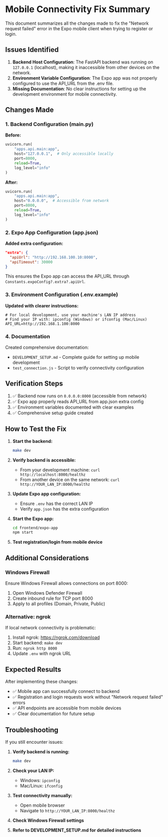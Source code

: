 # Mobile Connectivity Fix Summary

This document summarizes all the changes made to fix the "Network request failed" error in the Expo mobile client when trying to register or login.

## Issues Identified

1. **Backend Host Configuration**: The FastAPI backend was running on `127.0.0.1` (localhost), making it inaccessible from other devices on the network.
2. **Environment Variable Configuration**: The Expo app was not properly configured to use the API_URL from the .env file.
3. **Missing Documentation**: No clear instructions for setting up the development environment for mobile connectivity.

## Changes Made

### 1. Backend Configuration (main.py)

**Before:**
```python
uvicorn.run(
    "apps.api.main:app",
    host="127.0.0.1",  # Only accessible locally
    port=8000,
    reload=True,
    log_level="info"
)
```

**After:**
```python
uvicorn.run(
    "apps.api.main:app",
    host="0.0.0.0",  # Accessible from network
    port=8000,
    reload=True,
    log_level="info"
)
```

### 2. Expo App Configuration (app.json)

**Added extra configuration:**
```json
"extra": {
  "apiUrl": "http://192.168.100.10:8000",
  "apiTimeout": 30000
}
```

This ensures the Expo app can access the API_URL through `Constants.expoConfig?.extra?.apiUrl`.

### 3. Environment Configuration (.env.example)

**Updated with clearer instructions:**
```env
# For local development, use your machine's LAN IP address
# Find your IP with: ipconfig (Windows) or ifconfig (Mac/Linux)
API_URL=http://192.168.1.100:8000
```

### 4. Documentation

Created comprehensive documentation:
- `DEVELOPMENT_SETUP.md` - Complete guide for setting up mobile development
- `test_connection.js` - Script to verify connectivity configuration

## Verification Steps

1. ✅ Backend now runs on `0.0.0.0:8000` (accessible from network)
2. ✅ Expo app properly reads API_URL from app.json extra config
3. ✅ Environment variables documented with clear examples
4. ✅ Comprehensive setup guide created

## How to Test the Fix

1. **Start the backend:**
   ```bash
   make dev
   ```

2. **Verify backend is accessible:**
   - From your development machine: `curl http://localhost:8000/healthz`
   - From another device on the same network: `curl http://YOUR_LAN_IP:8000/healthz`

3. **Update Expo app configuration:**
   - Ensure `.env` has the correct LAN IP
   - Verify `app.json` has the extra configuration

4. **Start the Expo app:**
   ```bash
   cd frontend/expo-app
   npm start
   ```

5. **Test registration/login from mobile device**

## Additional Considerations

### Windows Firewall
Ensure Windows Firewall allows connections on port 8000:
1. Open Windows Defender Firewall
2. Create inbound rule for TCP port 8000
3. Apply to all profiles (Domain, Private, Public)

### Alternative: ngrok
If local network connectivity is problematic:
1. Install ngrok: https://ngrok.com/download
2. Start backend: `make dev`
3. Run: `ngrok http 8000`
4. Update `.env` with ngrok URL

## Expected Results

After implementing these changes:
- ✅ Mobile app can successfully connect to backend
- ✅ Registration and login requests work without "Network request failed" errors
- ✅ API endpoints are accessible from mobile devices
- ✅ Clear documentation for future setup

## Troubleshooting

If you still encounter issues:

1. **Verify backend is running:**
   ```bash
   make dev
   ```

2. **Check your LAN IP:**
   - Windows: `ipconfig`
   - Mac/Linux: `ifconfig`

3. **Test connectivity manually:**
   - Open mobile browser
   - Navigate to `http://YOUR_LAN_IP:8000/healthz`

4. **Check Windows Firewall settings**
5. **Refer to DEVELOPMENT_SETUP.md for detailed instructions**